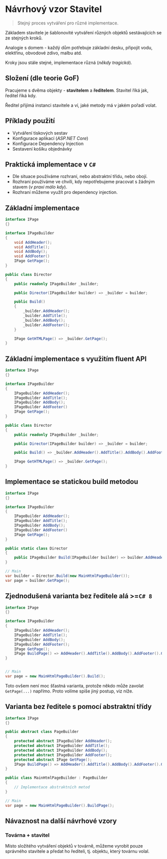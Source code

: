 # Návrhový vzor Stavitel

> Stejný proces vytváření pro různé implementace.

Základem stavitele je šablonovité vytváření různých objektů sestávajících se ze stejných kroků.

Analogie s domem - každý dům potřebuje základní desku, připojit vodu, elektřinu, obvodové zdivo, malbu atd.

Kroky jsou stále stejné, implementace různá (_někdy tragická_).

## Složení (dle teorie GoF)

Pracujeme s dvěma objekty - **stavitelem** a **ředitelem**. Stavitel říká jak, ředitel říká kdy.

Ředitel přijímá instanci stavitele a ví, jaké metody má v jakém pořadí volat.

## Příklady použití

* Vytváření tiskových sestav
* Konfigurace aplikací (_ASP.NET Core_)
* Konfigurace Dependency Injection
* Sestavení košíku objednávky

## Praktická implementace v `C#`

* Dle situace používáme rozhraní, nebo abstraktní třídu, nebo obojí.
* Rozhraní používáme ve chvíli, kdy nepotřebujeme pracovat s žádným stavem (_v praxi málo kdy_).
* Rozhraní můžeme využít pro dependency injection.

## Základní implementace

```csharp
interface IPage
{}

interface IPageBuilder
{
    void AddHeader();
    void AddTitle();
    void AddBody();
    void AddFooter()
    IPage GetPage();
}

public class Director
{
    public readonly IPageBuilder _builder;

    public Director(IPageBuilder builder) => _builder = builder;

    public Build()
    {
        _builder.AddHeader();
        _builder.AddTitle();
        _builder.AddBody();
        _builder.AddFooter();
    }

    IPage GetHTMLPage() => _builder.GetPage();
}
```

## Základní implementace s využitím fluent API

```csharp
interface IPage
{}

interface IPageBuilder
{
    IPageBuilder AddHeader();
    IPageBuilder AddTitle();
    IPageBuilder AddBody();
    IPageBuilder AddFooter()
    IPage GetPage();
}

public class Director
{
    public readonly IPageBuilder _builder;

    public Director(IPageBuilder builder) => _builder = builder;

    public Build() => _builder.AddHeader().AddTitle().AddBody().AddFooter();

    IPage GetHTMLPage() => _builder.GetPage();
}
```

## Implementace se statickou build metodou

```csharp
interface IPage
{}

interface IPageBuilder
{
    IPageBuilder AddHeader();
    IPageBuilder AddTitle();
    IPageBuilder AddBody();
    IPageBuilder AddFooter()
    IPage GetPage();
}

public static class Director
{
    public IPageBuilder Build(IPageBuilder builder) => builder.AddHeader().AddTitle().AddBody().AddFooter();
}

// Main
var builder = Director.Build(new MainHtmlPageBuilder());
var page = builder.GetPage();
```

## Zjednodušená varianta bez ředitele alá >=`C# 8`

```csharp
interface IPage
{}

interface IPageBuilder
{
    IPageBuilder AddHeader();
    IPageBuilder AddTitle();
    IPageBuilder AddBody();
    IPageBuilder AddFooter();
    IPage GetPage();
    IPage BuildPage() => AddHeader().AddTitle().AddBody().AddFooter().GetPage();
}


// Main
var page = new MainHtmlPageBuilder().Build();
```

Toto ovšem není moc šťastná varianta, protože někdo může zavolat `GetPage(...)` napřímo. Proto volíme spíše jiný postup, viz níže.

## Varianta bez ředitele s pomocí abstraktní třídy

```csharp
interface IPage
{}

public abstract class PageBuilder
{
    protected abstract IPageBuilder AddHeader();
    protected abstract IPageBuilder AddTitle();
    protected abstract IPageBuilder AddBody();
    protected abstract IPageBuilder AddFooter();
    protected abstract IPage GetPage();
    IPage BuildPage() => AddHeader().AddTitle().AddBody().AddFooter().GetPage();
}

public class MainHtmlPageBuilder : PageBuilder
{
    // Implementace abstraktních metod
}

// Main
var page = new MainHtmlPageBuilder().BuildPage();
```

## Návaznost na další návrhové vzory

### Továrna + stavitel

Místo složitého vytváření objektů v továrně, můžeme vyrobit pouze správného stavitele a předat ho řediteli, tj. objektu, který továrnu volal.
